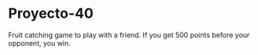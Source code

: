 # Proyecto-40
Fruit catching game to play with a friend. If you get 500 points before your opponent, you win.
